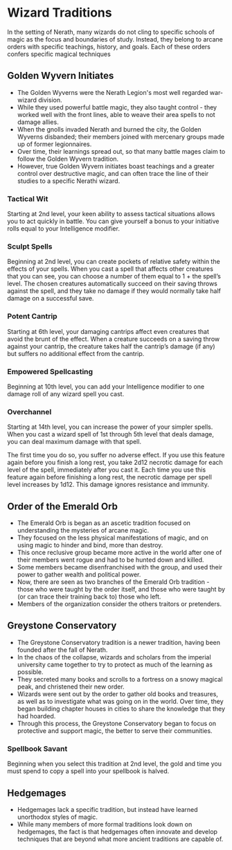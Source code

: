 # Wizard Traditions

In the setting of Nerath, many wizards do not cling to specific schools of magic as the focus and boundaries of study.  Instead, they belong to arcane orders with specific teachings, history, and goals.  Each of these orders confers specific magical techniques

## Golden Wyvern Initiates

* The Golden Wyverns were the Nerath Legion's most well regarded war-wizard division.
* While they used powerful battle magic, they also taught control - they worked well with the front lines, able to weave their area spells to not damage allies.
* When the gnolls invaded Nerath and burned the city, the Golden Wyverns disbanded; their members joined with mercenary groups made up of former legionnaires.
* Over time, their learnings spread out, so that many battle mages claim to follow the Golden Wyvern tradition.
* However, true Golden Wyvern initiates boast teachings and a greater control over destructive magic, and can often trace the line of their studies to a specific Nerathi wizard.

### Tactical Wit
Starting at 2nd level, your keen ability to assess tactical situations allows you to act quickly in battle. You can give yourself a bonus to your initiative rolls equal to your Intelligence modifier.

### Sculpt Spells
Beginning at 2nd level, you can create pockets of relative safety within the effects of your spells. When you cast a spell that affects other creatures that you can see, you can choose a number of them equal to 1 + the spell’s level. The chosen creatures automatically succeed on their saving throws against the spell, and they take no damage if they would normally take half damage on a successful save.

### Potent Cantrip
Starting at 6th level, your damaging cantrips affect even creatures that avoid the brunt of the effect. When a creature succeeds on a saving throw against your cantrip, the creature takes half the cantrip’s damage (if any) but suffers no additional effect from the cantrip.

### Empowered Spellcasting
Beginning at 10th level, you can add your Intelligence modifier to one damage roll of any wizard spell you cast.

### Overchannel
Starting at 14th level, you can increase the power of your simpler spells. When you cast a wizard spell of 1st through 5th level that deals damage, you can deal maximum damage with that spell.

The first time you do so, you suffer no adverse effect. If you use this feature again before you finish a long rest, you take 2d12 necrotic damage for each level of the spell, immediately after you cast it. Each time you use this feature again before finishing a long rest, the necrotic damage per spell level increases by 1d12. This damage ignores resistance and immunity.

## Order of the Emerald Orb

* The Emerald Orb is began as an ascetic tradition focused on understanding the mysteries of arcane magic.  
* They focused on the less physical manifestations of magic, and on using magic to hinder and bind, more than destroy.
* This once reclusive group became more active in the world after one of their members went rogue and had to be hunted down and killed.
* Some members became disenfranchised with the group, and used their power to gather wealth and political power.
* Now, there are seen as two branches of the Emerald Orb tradition - those who were taught by the order itself, and those who were taught by (or can trace their training back to) those who left.
* Members of the organization consider the others traitors or pretenders.


## Greystone Conservatory

* The Greystone Conservatory tradition is a newer tradition, having been founded after the fall of Nerath.
* In the chaos of the collapse, wizards and scholars from the imperial university came together to try to protect as much of the learning as possible.
* They secreted many books and scrolls to a fortress on a snowy magical peak, and christened their new order.
* Wizards were sent out by the order to gather old books and treasures, as well as to investigate what was going on in the world.  Over time, they began building chapter houses in cities to share the knowledge that they had hoarded.
* Through this process, the Greystone Conservatory began to focus on protective and support magic, the better to serve their communities.

### Spellbook Savant
Beginning when you select this tradition at 2nd level, the gold and time you must spend to copy a spell into your spellbook is halved.

## Hedgemages

* Hedgemages lack a specific tradition, but instead have learned unorthodox styles of magic.
* While many members of more formal traditions look down on hedgemages, the fact is that hedgemages often innovate and develop techniques that are beyond what more ancient traditions are capable of.